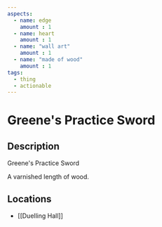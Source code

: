 ```yaml
---
aspects: 
  - name: edge
    amount : 1
  - name: heart
    amount : 1
  - name: "wall art"
    amount : 1
  - name: "made of wood"
    amount : 1
tags:
  - thing
  - actionable
---
```


# Greene's Practice Sword

## Description
Greene's Practice Sword

A varnished length of wood.
## Locations
- [[Duelling Hall]]